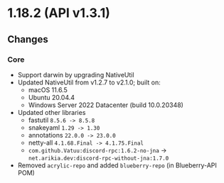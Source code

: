 # 1.18.2 (API v1.3.1)

## Changes

### Core

- Support darwin by upgrading NativeUtil
- Updated NativeUtil from v1.2.7 to v2.1.0; built on:
    - macOS 11.6.5
    - Ubuntu 20.04.4
    - Windows Server 2022 Datacenter (build 10.0.20348)
- Updated other libraries
    - fastutil `8.5.6 -> 8.5.8`
    - snakeyaml `1.29 -> 1.30`
    - annotations `22.0.0 -> 23.0.0`
    - netty-all `4.1.68.Final -> 4.1.75.Final`
    - `com.github.Vatuu:discord-rpc:1.6.2-no-jna` -> `net.arikia.dev:discord-rpc-without-jna:1.7.0`
- Removed `acrylic-repo` and added `blueberry-repo` (in Blueberry-API POM)
